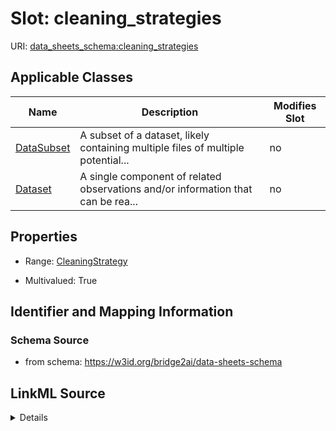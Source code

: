 

# Slot: cleaning_strategies

URI: [data_sheets_schema:cleaning_strategies](https://w3id.org/bridge2ai/data-sheets-schema/cleaning_strategies)



<!-- no inheritance hierarchy -->





## Applicable Classes

| Name | Description | Modifies Slot |
| --- | --- | --- |
| [DataSubset](DataSubset.md) | A subset of a dataset, likely containing multiple files of multiple potential... |  no  |
| [Dataset](Dataset.md) | A single component of related observations and/or information that can be rea... |  no  |







## Properties

* Range: [CleaningStrategy](CleaningStrategy.md)

* Multivalued: True





## Identifier and Mapping Information







### Schema Source


* from schema: https://w3id.org/bridge2ai/data-sheets-schema




## LinkML Source

<details>
```yaml
name: cleaning_strategies
from_schema: https://w3id.org/bridge2ai/data-sheets-schema
rank: 1000
multivalued: true
alias: cleaning_strategies
owner: Dataset
domain_of:
- Dataset
range: CleaningStrategy

```
</details>